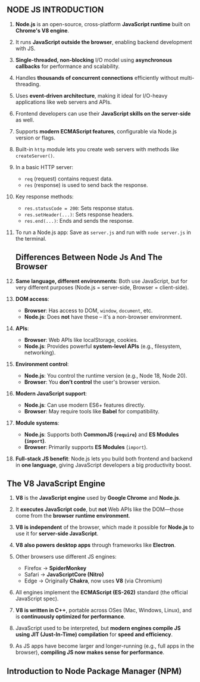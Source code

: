 ## **NODE JS INTRODUCTION**




1. **Node.js** is an open-source, cross-platform **JavaScript runtime** built on **Chrome's V8 engine**.

2. It runs **JavaScript outside the browser**, enabling backend development with JS.

3. **Single-threaded, non-blocking** I/O model using **asynchronous callbacks** for performance and scalability.

4. Handles **thousands of concurrent connections** efficiently without multi-threading.

5. Uses **event-driven architecture**, making it ideal for I/O-heavy applications like web servers and APIs.

6. Frontend developers can use their **JavaScript skills on the server-side** as well.

7. Supports **modern ECMAScript features**, configurable via Node.js version or flags.

8. Built-in `http` module lets you create web servers with methods like `createServer()`.

9. In a basic HTTP server:

   * `req` (request) contains request data.
   * `res` (response) is used to send back the response.

10. Key response methods:

    * `res.statusCode = 200`: Sets response status.
    * `res.setHeader(...)`: Sets response headers.
    * `res.end(...)`: Ends and sends the response.

11. To run a Node.js app:
    Save as `server.js` and run with `node server.js` in the terminal.

    ## **Differences Between Node Js And The Browser**


1. **Same language, different environments**: Both use JavaScript, but for very different purposes (Node.js = server-side, Browser = client-side).

2. **DOM access**:

   * **Browser**: Has access to DOM, `window`, `document`, etc.
   * **Node.js**: Does **not** have these – it's a non-browser environment.

3. **APIs**:

   * **Browser**: Web APIs like localStorage, cookies.
   * **Node.js**: Provides powerful **system-level APIs** (e.g., filesystem, networking).

4. **Environment control**:

   * **Node.js**: You control the runtime version (e.g., Node 18, Node 20).
   * **Browser**: You **don’t control** the user's browser version.

5. **Modern JavaScript support**:

   * **Node.js**: Can use modern ES6+ features directly.
   * **Browser**: May require tools like **Babel** for compatibility.

6. **Module systems**:

   * **Node.js**: Supports both **CommonJS (`require`)** and **ES Modules (`import`)**.
   * **Browser**: Primarily supports **ES Modules** (`import`).

7. **Full-stack JS benefit**: Node.js lets you build both frontend and backend in **one language**, giving JavaScript developers a big productivity boost.



## **The V8 JavaScript Engine**


1. **V8** is the **JavaScript engine** used by **Google Chrome** and **Node.js**.

2. It **executes JavaScript code**, but **not** Web APIs like the DOM—those come from the **browser runtime environment**.

3. **V8 is independent** of the browser, which made it possible for **Node.js** to use it for **server-side JavaScript**.

4. **V8 also powers desktop apps** through frameworks like **Electron**.

5. Other browsers use different JS engines:

   * Firefox → **SpiderMonkey**
   * Safari → **JavaScriptCore (Nitro)**
   * Edge → Originally **Chakra**, now uses **V8** (via Chromium)

6. All engines implement the **ECMAScript (ES-262)** standard (the official JavaScript spec).

7. **V8 is written in C++**, portable across OSes (Mac, Windows, Linux), and is **continuously optimized for performance**.

8. JavaScript used to be interpreted, but **modern engines compile JS using JIT (Just-In-Time) compilation** for **speed and efficiency**.

9. As JS apps have become larger and longer-running (e.g., full apps in the browser), **compiling JS now makes sense for performance**.


## **Introduction to Node Package Manager (NPM)**

